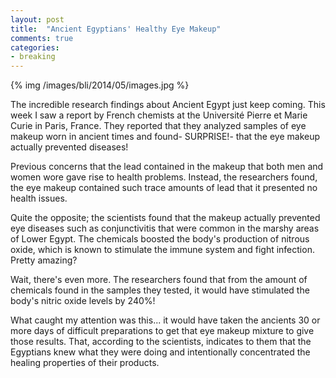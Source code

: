 ```yaml
---
layout: post
title: 	"Ancient Egyptians' Healthy Eye Makeup"
comments: true
categories:
- breaking
---
```


{% img /images/bli/2014/05/images.jpg %}

The incredible research findings about Ancient Egypt just keep coming. This week I saw a report by French chemists at the Université Pierre et Marie Curie in Paris, France.  They reported that they analyzed samples of eye makeup worn in ancient times and found- SURPRISE!- that the eye makeup actually prevented diseases!

<!--more-->

Previous concerns that the lead contained in the makeup that both men and women wore gave rise to health problems. Instead, the researchers found, the eye makeup contained such trace amounts of lead that it presented no health issues.

Quite the opposite; the scientists found that the makeup actually prevented eye diseases such as conjunctivitis that were common in the marshy areas of Lower Egypt. The chemicals boosted the body's production of nitrous oxide, which is known to stimulate the immune system and fight infection. Pretty amazing?

Wait, there's even more. The researchers found that from the amount of chemicals found in the samples they tested, it would have stimulated the body's nitric oxide levels by 240%!

What caught my attention was this... it would have taken the ancients 30 or more days of difficult preparations to get that eye makeup mixture to give those results. That, according to the scientists, indicates to them that the Egyptians knew what they were doing and intentionally concentrated the healing properties of their products. 

